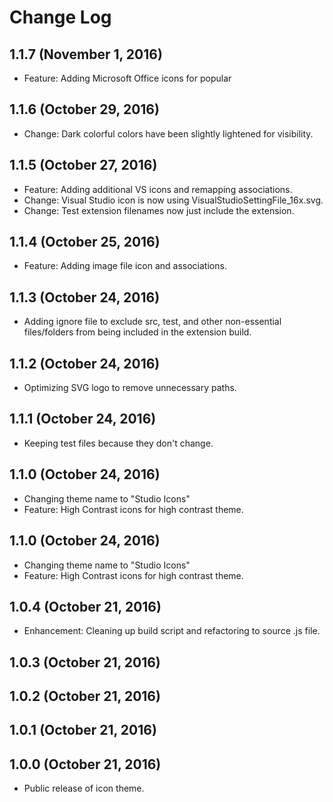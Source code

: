 # Change Log

## 1.1.7 (November 1, 2016)
  - Feature: Adding Microsoft Office icons for popular 

## 1.1.6 (October 29, 2016)
  - Change: Dark colorful colors have been slightly lightened for visibility.

## 1.1.5 (October 27, 2016)
  - Feature: Adding additional VS icons and remapping associations.
  - Change: Visual Studio icon is now using VisualStudioSettingFile_16x.svg.
  - Change: Test extension filenames now just include the extension.

## 1.1.4 (October 25, 2016)
  - Feature: Adding image file icon and associations.

## 1.1.3 (October 24, 2016)
  - Adding ignore file to exclude src, test, and other non-essential files/folders from being included in the extension build.

## 1.1.2 (October 24, 2016)
  - Optimizing SVG logo to remove unnecessary paths.

## 1.1.1 (October 24, 2016)
  - Keeping test files because they don't change.

## 1.1.0 (October 24, 2016)
  - Changing theme name to "Studio Icons"
  - Feature: High Contrast icons for high contrast theme.

## 1.1.0 (October 24, 2016)
  - Changing theme name to "Studio Icons"
  - Feature: High Contrast icons for high contrast theme.

## 1.0.4 (October 21, 2016)
  - Enhancement: Cleaning up build script and refactoring to source .js file.

## 1.0.3 (October 21, 2016)

## 1.0.2 (October 21, 2016)

## 1.0.1 (October 21, 2016)

## 1.0.0 (October 21, 2016)
  - Public release of icon theme.